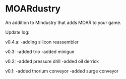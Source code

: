 # MOARdustry
An addition to Mindustry that adds MOAR to your game.

Update log:

v0.4.a: -adding silicon reassembler

v0.3: -added trio -added minigun

v0.2: -added pressure drill -added oil derrick

v0.1: -added thorium conveyor -added surge conveyor
